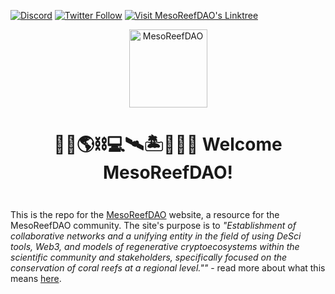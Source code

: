 [![Discord](https://img.shields.io/discord/1146886362193207347?color=5865F2&label=MesoReefDAO&logo=discord&style=flat-square)](https://discord.gg/deQphfGcz9)
[![Twitter Follow](https://img.shields.io/twitter/follow/mesoreefdao.svg?style=social)](https://twitter.com/mesoreefdao)
[![Visit MesoReefDAO's Linktree](https://img.shields.io/badge/Visit%20MesoReefDAO's%20Linktree-Click%20Here-9cf)](https://linktr.ee/mesoreefdao)

<div align="center" style="margin-top: 1em; margin-bottom: 3em;">
 <a href="https://linktr.ee/mesoreefdao"><img alt="MesoReefDAO" src="https://www.notion.so/image/https%3A%2F%2Fprod-files-secure.s3.us-west-2.amazonaws.com%2F204a97ea-28b3-4030-931c-910b4cd1b6bd%2F8232f17e-7188-4eae-93b3-01a26e8231f4%2FUntitled.png?table=block&id=bd0da745-6015-466e-8c76-d2c1eb7cdd73&spaceId=204a97ea-28b3-4030-931c-910b4cd1b6bd&width=2000&userId=5d4aa647-b1c4-4c2c-974a-e1ba3116de4b&cache=v2" width="125"></a>
  <h1>🌊🔬🌎⛓💻🛰️🏝️🌱🐠✨ Welcome MesoReefDAO!</h1>
</div>


This is the repo for the [MesoReefDAO](https://linktr.ee/mesoreefdao) website, a resource for the MesoReefDAO community. The site's purpose is to _"Establishment of collaborative networks and a unifying entity in the field of using DeSci tools, Web3, and models of regenerative cryptoecosystems within the scientific community and stakeholders, specifically focused on the conservation of coral reefs at a regional level.""_ - read more about what this means [here](https://www.notion.so/mesoreefdao/Meso-Reef-DAO-861af9626bcf41d792487dcbfe1f4ae8).
